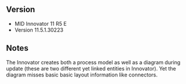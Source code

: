 ## Version
* MID Innovator 11 R5 E
* Version 11.5.1.30223

## Notes
The Innovator creates both a process model as well as a diagram during update (these are two different yet linked entities in Innovator). Yet the diagram misses basic basic layout information like connectors.